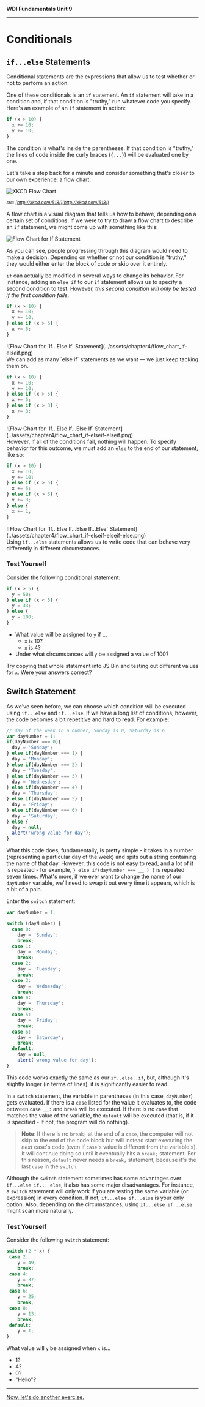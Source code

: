 **WDI Fundamentals Unit 9**

---

# Conditionals

## `if...else` Statements

Conditional statements are the expressions that allow us to test whether or not to perform an action.

One of these conditionals is an `if` statement. An `if` statement will take in a condition and, if that condition is "truthy," run whatever code you specify. Here's an example of an `if` statement in action:

```javascript
if (x > 10) {
  x += 10;
  y += 10;
}
```

The condition is what's inside the parentheses. If that condition is "truthy," the lines of code inside the curly braces (`{...}`) will be evaluated one by one.

Let's take a step back for a minute and consider something that's closer to our own experience: a flow chart.

![XKCD Flow Chart](../assets/chapter4/flow_charts.png)

*<small>src: [http://xkcd.com/518/](http://xkcd.com/518/)</small>*
<br>

A flow chart is a visual diagram that tells us how to behave, depending on a certain set of conditions. If we were to try to draw a flow chart to describe an `if` statement, we might come up with something like this:

![Flow Chart for `If` Statement](../assets/chapter4/flow_chart_if.png)
<br>

As you can see, people progressing through this diagram would need to make a decision. Depending on whether or not our condition is "truthy," they would either enter the block of code or skip over it entirely.

`if` can actually be modified in several ways to change its behavior. For instance, adding an `else if` to our `if` statement allows us to specify a second condition to test. However, *this second condition will only be tested if the first condition fails*.

```javascript
if (x > 10) {
  x += 10;
  y += 10;
} else if (x > 5) {
  x += 5;
}
```
<aside style="float: left;">![Flow Chart for `If...Else If` Statement](../assets/chapter4/flow_chart_if-elseif.png)</aside>
<br>

<p style="clear: both;">We can add as many `else if` statements as we want — we just keep tacking them on.</p>

```javascript
if (x > 10) {
  x += 10;
  y += 10;
} else if (x > 5) {
  x += 5;
} else if (x > 3) {
  x += 3;
}
```
<aside style="float: left;">![Flow Chart for `If...Else If...Else If` Statement](../assets/chapter4/flow_chart_if-elseif-elseif.png)</aside>
<br>

However, if all of the conditions fail, nothing will happen. To specify behavior for this outcome, we must add an `else` to the end of our statement, like so:

```javascript
if (x > 10) {
  x += 10;
  y += 10;
} else if (x > 5) {
  x += 5;
} else if (x > 3) {
  x += 3;
} else {
  x += 1;
}
```
<aside style="float: left;">![Flow Chart for `If...Else If...Else If...Else` Statement](../assets/chapter4/flow_chart_if-elseif-elseif-else.png)</aside>
<br>

Using `if...else` statements allows us to write code that can behave very differently in different circumstances.

### Test Yourself
Consider the following conditional statement:

```javascript
if (x > 5) {
  y = 50;
} else if (x < 5) {
  y = 33;
} else {
  y = 100;
}
```

* What value will be assigned to `y` if ...
  * `x` is 10?
  * `x` is 4?
* Under what circumstances will `y` be assigned a value of 100?

Try copying that whole statement into JS Bin and testing out different values for `x`. Were your answers correct?


## Switch Statement

As we've seen before, we can choose which condition will be executed using `if...else` and `if...else`. If we have a long list of conditions, however, the code becomes a bit repetitive and hard to read. For example:

```javascript
// day of the week in a number, Sunday is 0, Saturday is 6
var dayNumber = 1;
if(dayNumber === 0){
  day = 'Sunday';
} else if(dayNumber === 1) {
  day = 'Monday';
} else if(dayNumber === 2) {
  day = 'Tuesday';
} else if(dayNumber === 3) {
  day = 'Wednesday';
} else if(dayNumber === 4) {
  day = 'Thursday';
} else if(dayNumber === 5) {
  day = 'Friday';
} else if(dayNumber === 6) {
  day = 'Saturday';
} else {
  day = null;
  alert('wrong value for day');
}
```

What this code does, fundamentally, is pretty simple - it takes in a number (representing a particular day of the week) and spits out a string containing the name of that day. However, this code is not easy to read, and a lot of it is repeated - for example,
  `} else if(dayNumber === __ ) {`
is repeated seven times. What's more, if we ever want to change the name of our `dayNumber` variable, we'll need to swap it out every time it appears, which is a bit of a pain.

Enter the `switch` statement:

```javascript
var dayNumber = 1;

switch (dayNumber) {
  case 0:
    day = 'Sunday';
    break;
  case 1:
    day = 'Monday';
    break;
  case 2:
    day = 'Tuesday';
    break;
  case 3:
    day = 'Wednesday';
    break;
  case 4:
    day = 'Thursday';
    break;
  case 5:
    day = 'Friday';
    break;
  case 6:
    day = 'Saturday';
    break;
  default:
    day = null;
    alert('wrong value for day');
}
```
This code works exactly the same as our `if..else..if`, but, although it's slightly longer (in terms of lines), it is significantly easier to read.

In a `switch` statement, the variable in parentheses (in this case, `dayNumber`) gets evaluated. If there is a `case` listed for the value it evaluates to, the code between `case __:` and `break` will be executed. If there is no `case` that matches the value of the variable, the `default` will be executed (that is, if it is specified - if not, the program will do nothing).

> **Note**: If there is no `break;` at the end of a `case`, the computer will not skip to the end of the code block but will instead start executing the *next* case's code (even if `case`'s value is different from the variable's). It will continue doing so until it eventually hits a `break;` statement. For this reason, `default` never needs a `break;` statement, because it's the last `case` in the `switch`.

Although the `switch` statement sometimes has some advantages over `if...else if... else`, it also has some major disadvantages. For instance, a `switch` statement will only work if you are testing the same variable (or expression) in every condition. If not, `if...else if...else` is your only option. Also, depending on the circumstances, using `if...else if...else` might scan more naturally.

### Test Yourself
Consider the following `switch` statement:

```javascript
switch (2 * x) {
 case 2:
    y = 49;
    break;
 case 4:
    y = 37;
    break;
 case 6:
    y = 25;
    break;
 case 8:
    y = 13;
    break;
 default:
    y = 1;
}
```

What value will `y` be assigned when `x` is...
* 1?
* 4?
* 0?
* "Hello"?

---

[Now, let's do another exercise.](04_exercise.md)
